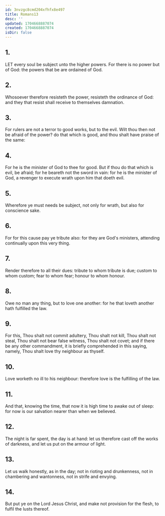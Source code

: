 ```yaml
---
id: 3nvzgc8cmd204xfhfx8e497
title: Romans13
desc: ''
updated: 1704668887074
created: 1704668887074
isDir: false
---
```

## 1.
LET every soul be subject unto the higher powers. For there is no power but of God: the powers that be are ordained of God.
## 2.
Whosoever therefore resisteth the power, resisteth the ordinance of God: and they that resist shall receive to themselves damnation.
## 3.
For rulers are not a terror to good works, but to the evil. Wilt thou then not be afraid of the power? do that which is good, and thou shalt have praise of the same:
## 4.
For he is the minister of God to thee for good. But if thou do that which is evil, be afraid; for he beareth not the sword in vain: for he is the minister of God, a revenger to execute wrath upon him that doeth evil.
## 5.
Wherefore ye must needs be subject, not only for wrath, but also for conscience sake.
## 6.
For for this cause pay ye tribute also: for they are God's ministers, attending continually upon this very thing.
## 7.
Render therefore to all their dues: tribute to whom tribute is due; custom to whom custom; fear to whom fear; honour to whom honour.
## 8.
Owe no man any thing, but to love one another: for he that loveth another hath fulfilled the law.
## 9.
For this, Thou shalt not commit adultery, Thou shalt not kill, Thou shalt not steal, Thou shalt not bear false witness, Thou shalt not covet; and if there be any other commandment, it is briefly comprehended in this saying, namely, Thou shalt love thy neighbour as thyself.
## 10.
Love worketh no ill to his neighbour: therefore love is the fulfilling of the law.
## 11.
And that, knowing the time, that now it is high time to awake out of sleep: for now is our salvation nearer than when we believed.
## 12.
The night is far spent, the day is at hand: let us therefore cast off the works of darkness, and let us put on the armour of light.
## 13.
Let us walk honestly, as in the day; not in rioting and drunkenness, not in chambering and wantonness, not in strife and envying.
## 14.
But put ye on the Lord Jesus Christ, and make not provision for the flesh, to fulfil the lusts thereof.
